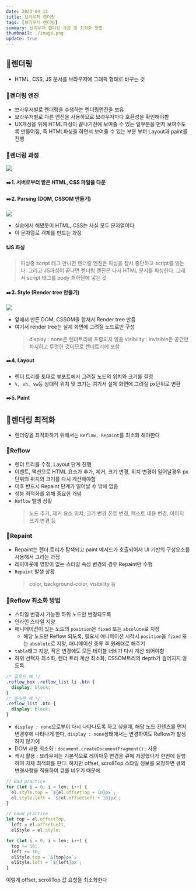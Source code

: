 ```yaml
---
date: 2023-04-11
title: 브라우저 렌더링
tags: [브라우저 렌더링]
summary: 브라우저 렌더링 과정 및 최적화 방법
thumbnail: ./image.png
update: true
---
```


## 📌렌더링

- HTML, CSS, JS 문서를 브라우저에 그래픽 형태로 바꾸는 것

### 📖렌더링 엔진

- 브라우저별로 렌더링을 수행하는 렌더링엔진을 보유
- 브라우저별로 다른 엔진을 사용하므로 브라우저마다 호환성을 확인해야함
- UX개선을 위해 HTML파싱이 끝나기전에 보여줄 수 있는 일부분을 먼저 보여주도록 만들어짐, 즉 HTML파싱을 하면서 보여줄 수 있는 부분 부터 Layout과 paint를 진행

### 📖렌더링 과정

![](https://velog.velcdn.com/images/wjdtmfgh/post/16d2735b-61fd-4276-9308-ddc3e57a7080/image.png)

#### ✒️1. 서버로부터 받은 HTML, CSS 파일을 다운

#### ✒️2. Parsing (DOM, CSSOM 만들기)

![](https://velog.velcdn.com/images/wjdtmfgh/post/a703eb16-efcd-43dc-abb4-0923b14037e7/image.png)

- 실습에서 해봤듯이 HTML, CSS는 사실 모두 문자열이다
- 이 문자열로 객체를 만드는 과정

#### ❗️JS 파싱

> 파싱중 script 태그 만나면 렌더링 엔진은 파싱을 잠시 중단하고 script를 읽는다. 그리고 JS파싱이 끝나면 렌더링 엔진은 다시 HTML 문서를 파싱한다. 그래서 script 태그를 body 최하단에 넣는 것

#### ✒️3. Style (Render tree 만들기)

![](https://velog.velcdn.com/images/wjdtmfgh/post/fcc68ec1-1889-4ea5-9c7f-b7ea5f113d88/image.png)

- 앞에서 만든 DOM, CSSOM을 합쳐서 Render tree 만듬
- 여기서 render tree는 실제 화면에 그려질 노드로만 구성
  > display : none은 렌더트리에 포함되지 않음
  > visibility : invisible은 공간만 차지하고 투명한 것이므로 렌더트리에 포함

#### ✒️4. Layout

- 렌더 트리를 토대로 뷰포트에서 그려질 노드의 위치와 크기를 결정
- `%, vh, vw`등 상대적 위치 및 크기는 여기서 실제 화면에 그려질 px단위로 변환

#### ✒️5. Paint

## 📌렌더링 최적화

- 렌더링을 최적화하기 위해서는 `Reflow, Repaint`를 최소화 해야한다

### 📖Reflow

- 렌더 트리를 수정, Layout 단계 진행
- 이벤트, 액션으로 HTML 요소가 추가, 제거, 크기 변경, 위치 변경이 일어날경우 px단위의 위치와 크기를 다시 계산해야함
- 이후 반드시 Repaint 단계가 일어날 수 밖에 없음
- 성능 최적화를 위해 중요한 개념
- `Reflow` 발생 상황
  > 노드 추가, 제거
  > 요소 위치, 크기 변경
  > 폰트 변경, 텍스트 내용 변경, 이미지 크기 변경 등

### 📖Repaint

- Repaint는 렌더 트리가 탐색되고 paint 메서드가 호출되어서 UI 기반의 구성요소를 사용해서 그리는 과정
- 레이아웃에 영향이 없는 스타일 속성 변경의 경우 Repaint만 수행
- `Repaint` 발생 상황
  > color, background-color, visibility 등

### 📖Reflow 최소화 방법

- 스타일 변경시 가능한 하위 노드만 변경되도록
- 인라인 스타일 지양
- 애니메이션이 있는 노드의 `position`은 `fixed` 또는 `absolute`로 지정
  - 해당 노드만 Reflow 되도록, 필요시 애니메이션 시작시 `position`을 `fixed` 또는 `absolute`로 지정, 애니메이션 종류 후 원래대로 해주기
- `table`태그 지양, 작은 변경에도 모든 테이블 너비가 다시 계산 되어야함
- 하위 선택자 최소화, 렌더 트리 계산 최소화, CSSOM트리의 depth가 깊어지지 않도록

```css
/* 잘못된 예 */
.reflow_box .reflow_list li .btn {
  display: block;
}
/* 올바른 예 */
.reflow_list .btn {
  display: block;
}
```

- `display : none`으로부터 다시 나타나도록 하고 싶을때, 해당 노드 컨텐츠를 먼저 변경후에 나타나게 한다, `display : none`상태에서는 변경하여도 Reflow가 발생하지 않기에
- DOM 사용 최소화 : `document.createDocumentFragment();` 사용
- 캐시 활용 : 브라우저는 기본적으로 레이아웃 변경을 큐에 저장했다가 한번에 실행하여 자체 최적화를 한다. 하지만 offset, scrollTop 스타일 정보를 요청하면 큐의 변경사항을 적용하여 큐를 비우기 때문에

```js
// Bad practice
for (let i = 0; i < len; i++) {
  el.style.top = `${el.offsetTop + 10}px`;
  el.style.left = `${el.offsetLeft + 10}px`;
}

// Good practice
let top = el.offsetTop,
  left = el.offsetLeft,
  elStyle = el.style;

for (let i = 0; i < len; i++) {
  top += 10;
  left += 10;
  elStyle.top = `${top}px`;
  elStyle.left = `${left}px`;
}
```

이렇게 offset, scrollTop 값 요청을 최소화한다
